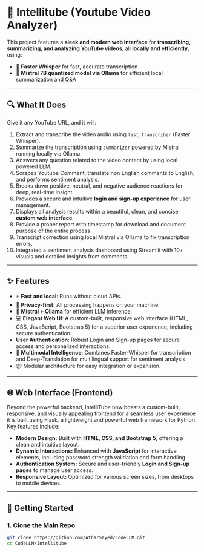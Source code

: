 # 🎥 Intellitube (Youtube Video Analyzer)

This project features a **sleek and modern web interface** for **transcribing, summarizing, and analyzing YouTube videos**, all **locally and efficiently**, using:

- 🧠 **Faster Whisper** for fast, accurate transcription
- 🤖 **Mistral 7B quantized model via Ollama** for efficient local summarization and Q&A

---

## 🔍 What It Does

Give it any YouTube URL, and it will:

1.  Extract and transcribe the video audio using `fast_transcriber` (Faster Whisper).
2.  Summarize the transcription using `summarizer` powered by Mistral running locally via Ollama.
3.  Answers any question related to the video content by using local powered LLM.
4.  Scrapes Youtube Comment, translate non English comments to English, and performs sentiment analysis.
5.  Breaks down positive, neutral, and negative audience reactions for deep, real-time insight.
6.  Provides a secure and intuitive **login and sign-up experience** for user management.
7.  Displays all analysis results within a beautiful, clean, and concise **custom web interface**.
8.  Provide a proper report with timestamp for download and document purpose of the entire process
9.  Transcript correction using local Mistral via Ollama to fix transcription errors.
10. Integrated a sentiment analysis dashboard using Streamlit with 10+ visuals and detailed insights from comments.

---

## ✨ Features

-   ⚡ **Fast and local**: Runs without cloud APIs.
-   🔐 **Privacy-first**: All processing happens on your machine.
-   🧠 **Mistral + Ollama** for efficient LLM inference.
-   💻 **Elegant Web UI**: A custom-built, responsive web interface (HTML, CSS, JavaScript, Bootstrap 5) for a superior user experience, including secure authentication.
-   **User Authentication**: Robust Login and Sign-up pages for secure access and personalized interactions.
-   🧠 **Multimodal Intelligence**: Combines Faster-Whisper for transcription and Deep-Translation for multilingual support for sentiment analysis.
-   📦 Modular architecture for easy integration or expansion.

---

## 🌐 Web Interface (Frontend)

Beyond the powerful backend, IntelliTube now boasts a custom-built, responsive, and visually appealing frontend for a seamless user experience it is built using Flask, a lightweight and powerful web framework for Python. Key features include:

-   **Modern Design:** Built with **HTML, CSS, and Bootstrap 5**, offering a clean and intuitive layout.
-   **Dynamic Interactions:** Enhanced with **JavaScript** for interactive elements, including password strength validation and form handling.
-   **Authentication System:** Secure and user-friendly **Login and Sign-up pages** to manage user access.
-   **Responsive Layout:** Optimized for various screen sizes, from desktops to mobile devices.

---

## 🚀 Getting Started

### 1. Clone the Main Repo

```bash
git clone https://github.com/AtharSayed/CodeLLM.git
cd CodeLLM/Intellitube
